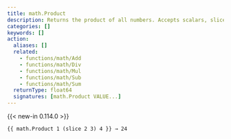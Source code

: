 ```yaml
---
title: math.Product
description: Returns the product of all numbers. Accepts scalars, slices, or both.
categories: []
keywords: []
action:
  aliases: []
  related:
    - functions/math/Add
    - functions/math/Div
    - functions/math/Mul
    - functions/math/Sub
    - functions/math/Sum
  returnType: float64
  signatures: [math.Product VALUE...]
---
```


{{< new-in 0.114.0 >}}

```go-html-template
{{ math.Product 1 (slice 2 3) 4 }} → 24
```
